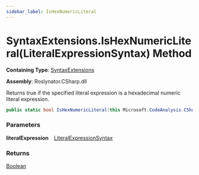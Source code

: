 ```yaml
---
sidebar_label: IsHexNumericLiteral
---
```


# SyntaxExtensions\.IsHexNumericLiteral\(LiteralExpressionSyntax\) Method

**Containing Type**: [SyntaxExtensions](../index.md)

**Assembly**: Roslynator\.CSharp\.dll

  
Returns true if the specified literal expression is a hexadecimal numeric literal expression\.

```csharp
public static bool IsHexNumericLiteral(this Microsoft.CodeAnalysis.CSharp.Syntax.LiteralExpressionSyntax literalExpression)
```

### Parameters

**literalExpression** &ensp; [LiteralExpressionSyntax](https://docs.microsoft.com/en-us/dotnet/api/microsoft.codeanalysis.csharp.syntax.literalexpressionsyntax)

### Returns

[Boolean](https://docs.microsoft.com/en-us/dotnet/api/system.boolean)

